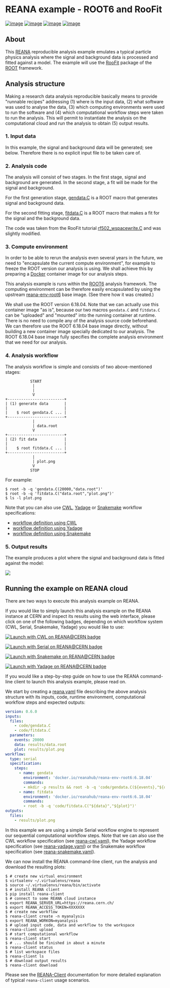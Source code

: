# REANA example - ROOT6 and RooFit

[![image](https://github.com/reanahub/reana-demo-root6-roofit/workflows/CI/badge.svg)](https://github.com/reanahub/reana-demo-root6-roofit/actions)
[![image](https://img.shields.io/badge/discourse-forum-blue.svg)](https://forum.reana.io)
[![image](https://img.shields.io/github/license/reanahub/reana-demo-root6-roofit.svg)](https://github.com/reanahub/reana-demo-root6-roofit/blob/master/LICENSE)
[![image](https://www.reana.io/static/img/badges/launch-on-reana-at-cern.svg)](https://reana.cern.ch/launch?url=https%3A%2F%2Fgithub.com%2Freanahub%2Freana-demo-root6-roofit&specification=reana.yaml&name=reana-demo-root6-roofit)

## About

This [REANA](http://www.reana.io/) reproducible analysis example emulates a typical
particle physics analysis where the signal and background data is processed and fitted
against a model. The example will use the [RooFit](https://root.cern.ch/roofit) package
of the [ROOT](https://root.cern.ch/) framework.

## Analysis structure

Making a research data analysis reproducible basically means to provide "runnable
recipes" addressing (1) where is the input data, (2) what software was used to analyse
the data, (3) which computing environments were used to run the software and (4) which
computational workflow steps were taken to run the analysis. This will permit to
instantiate the analysis on the computational cloud and run the analysis to obtain (5)
output results.

### 1. Input data

In this example, the signal and background data will be generated; see below. Therefore
there is no explicit input file to be taken care of.

### 2. Analysis code

The analysis will consist of two stages. In the first stage, signal and background are
generated. In the second stage, a fit will be made for the signal and background.

For the first generation stage, [gendata.C](code/gendata.C) is a ROOT macro that
generates signal and background data.

For the second fitting stage, [fitdata.C](code/fitdata.C) is a ROOT macro that makes a
fit for the signal and the background data.

The code was taken from the RooFit tutorial
[rf502_wspacewrite.C](https://root.cern/doc/master/rf502__wspacewrite_8C.html) and was
slightly modified.

### 3. Compute environment

In order to be able to rerun the analysis even several years in the future, we need to
"encapsulate the current compute environment", for example to freeze the ROOT version our
analysis is using. We shall achieve this by preparing a [Docker](https://www.docker.com/)
container image for our analysis steps.

This analysis example is runs within the [ROOT6](https://root.cern.ch/) analysis
framework. The computing environment can be therefore easily encapsulated by using the
upstream [reana-env-root6](https://github.com/reanahub/reana-env-root6) base image. (See
there how it was created.)

We shall use the ROOT version 6.18.04. Note that we can actually use this container image
"as is", because our two macros `gendata.C` and `fitdata.C` can be "uploaded" and
"mounted" into the running container at runtime. There is no need to compile any of the
analysis source code beforehand. We can therefore use the ROOT 6.18.04 base image
directly, without building a new container image specially dedicated to our analysis. The
ROOT 6.18.04 base image fully specifies the complete analysis environment that we need
for our analysis.

### 4. Analysis workflow

The analysis workflow is simple and consists of two above-mentioned stages:

```console
           START
            |
            |
            V
+-------------------------+
| (1) generate data       |
|                         |
|    $ root gendata.C ... |
+-------------------------+
            |
            | data.root
            V
+-------------------------+
| (2) fit data            |
|                         |
|    $ root fitdata.C ... |
+-------------------------+
            |
            | plot.png
            V
           STOP
```

For example:

```console
$ root -b -q 'gendata.C(20000,"data.root")'
$ root -b -q 'fitdata.C("data.root","plot.png")'
$ ls -l plot.png
```

Note that you can also use [CWL](http://www.commonwl.org/v1.0/),
[Yadage](https://github.com/diana-hep/yadage) or [Snakemake](https://snakemake.github.io)
workflow specifications:

- [workflow definition using CWL](workflow/cwl/workflow.cwl)
- [workflow definition using Yadage](workflow/yadage/workflow.yaml)
- [workflow definition using Snakemake](workflow/snakemake/Snakefile)

### 5. Output results

The example produces a plot where the signal and background data is fitted against the
model:

![](https://raw.githubusercontent.com/reanahub/reana-demo-root6-roofit/master/docs/plot.png)

## Running the example on REANA cloud

There are two ways to execute this analysis example on REANA.

If you would like to simply launch this analysis example on the REANA instance at CERN
and inspect its results using the web interface, please click on one of the following
badges, depending on which workflow system (CWL, Serial, Snakemake, Yadage) you would
like to use:

[![Launch with CWL on REANA@CERN badge](https://www.reana.io/static/img/badges/launch-with-cwl-on-reana-at-cern.svg)](https://reana.cern.ch/launch?url=https%3A%2F%2Fgithub.com%2Freanahub%2Freana-demo-root6-roofit&specification=reana-cwl.yaml&name=reana-demo-root6-roofit-cwl)

[![Launch with Serial on REANA@CERN badge](https://www.reana.io/static/img/badges/launch-with-serial-on-reana-at-cern.svg)](https://reana.cern.ch/launch?url=https%3A%2F%2Fgithub.com%2Freanahub%2Freana-demo-root6-roofit&specification=reana.yaml&name=reana-demo-root6-roofit-serial)

[![Launch with Snakemake on REANA@CERN badge](https://www.reana.io/static/img/badges/launch-with-snakemake-on-reana-at-cern.svg)](https://reana.cern.ch/launch?url=https%3A%2F%2Fgithub.com%2Freanahub%2Freana-demo-root6-roofit&specification=reana-snakemake.yaml&name=reana-demo-root6-roofit-snakemake)

[![Launch with Yadage on REANA@CERN badge](https://www.reana.io/static/img/badges/launch-with-yadage-on-reana-at-cern.svg)](https://reana.cern.ch/launch?url=https%3A%2F%2Fgithub.com%2Freanahub%2Freana-demo-root6-roofit&specification=reana-yadage.yaml&name=reana-demo-root6-roofit-yadage)

If you would like a step-by-step guide on how to use the REANA command-line client to
launch this analysis example, please read on.

We start by creating a [reana.yaml](reana.yaml) file describing the above analysis
structure with its inputs, code, runtime environment, computational workflow steps and
expected outputs:

```yaml
version: 0.6.0
inputs:
  files:
    - code/gendata.C
    - code/fitdata.C
  parameters:
    events: 20000
    data: results/data.root
    plot: results/plot.png
workflow:
  type: serial
  specification:
    steps:
      - name: gendata
        environment: 'docker.io/reanahub/reana-env-root6:6.18.04'
        commands:
        - mkdir -p results && root -b -q 'code/gendata.C(${events},"${data}")'
      - name: fitdata
        environment: 'docker.io/reanahub/reana-env-root6:6.18.04'
        commands:
        - root -b -q 'code/fitdata.C("${data}","${plot}")'
outputs:
  files:
    - results/plot.png
```

In this example we are using a simple Serial workflow engine to represent our sequential
computational workflow steps. Note that we can also use the CWL workflow specification
(see [reana-cwl.yaml](reana-cwl.yaml)), the Yadage workflow specification (see
[reana-yadage.yaml](reana-yadage.yaml)) or the Snakemake workflow specification (see
[reana-snakemake.yaml](reana-snakemake.yaml)).

We can now install the REANA command-line client, run the analysis and download the
resulting plots:

```console
$ # create new virtual environment
$ virtualenv ~/.virtualenvs/reana
$ source ~/.virtualenvs/reana/bin/activate
$ # install REANA client
$ pip install reana-client
$ # connect to some REANA cloud instance
$ export REANA_SERVER_URL=https://reana.cern.ch/
$ export REANA_ACCESS_TOKEN=XXXXXXX
$ # create new workflow
$ reana-client create -n myanalysis
$ export REANA_WORKON=myanalysis
$ # upload input code, data and workflow to the workspace
$ reana-client upload
$ # start computational workflow
$ reana-client start
$ # ... should be finished in about a minute
$ reana-client status
$ # list workspace files
$ reana-client ls
$ # download output results
$ reana-client download
```

Please see the [REANA-Client](https://reana-client.readthedocs.io/) documentation for
more detailed explanation of typical `reana-client` usage scenarios.
